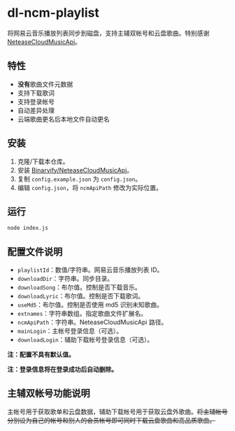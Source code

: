 # dl-ncm-playlist

将网易云音乐播放列表同步到磁盘，支持主辅双帐号和云盘歌曲。特别感谢 [NeteaseCloudMusicApi](https://github.com/Binaryify/NeteaseCloudMusicApi)。

## 特性

- **没有**歌曲文件元数据
- 支持下载歌词
- 支持登录帐号
- 自动差异处理
- 云端歌曲更名后本地文件自动更名

## 安装

1. 克隆/下载本仓库。
2. 安装 [Binaryify/NeteaseCloudMusicApi](https://github.com/Binaryify/NeteaseCloudMusicApi)。
3. 复制 `config.example.json` 为 `config.json`。
4. 编辑 `config.json`，将 `ncmApiPath` 修改为实际位置。

## 运行

```bash
node index.js
```

## 配置文件说明

- `playlistId`：数值/字符串。网易云音乐播放列表 ID。
- `downloadDir`：字符串。同步目录。
- `downloadSong`：布尔值。控制是否下载音乐。
- `downloadLyric`：布尔值。控制是否下载歌词。
- `useMd5`：布尔值。控制是否使用 md5 识别未知歌曲。
- `extnames`：字符串数组。指定歌曲文件扩展名。
- `ncmApiPath`：字符串。NeteaseCloudMusicApi 路径。
- `mainLogin`：主帐号登录信息（可选）。
- `downloadLogin`：辅助下载帐号登录信息（可选）。

**注：配置不具有默认值。**

**注：登录信息将在登录成功后自动删除。**

## 主辅双帐号功能说明

主帐号用于获取歌单和云盘数据，辅助下载帐号用于获取云盘外歌曲。~~将主辅帐号分别设为自己的帐号和别人的会员帐号即可同时下载云盘歌曲和高品质歌曲。~~
